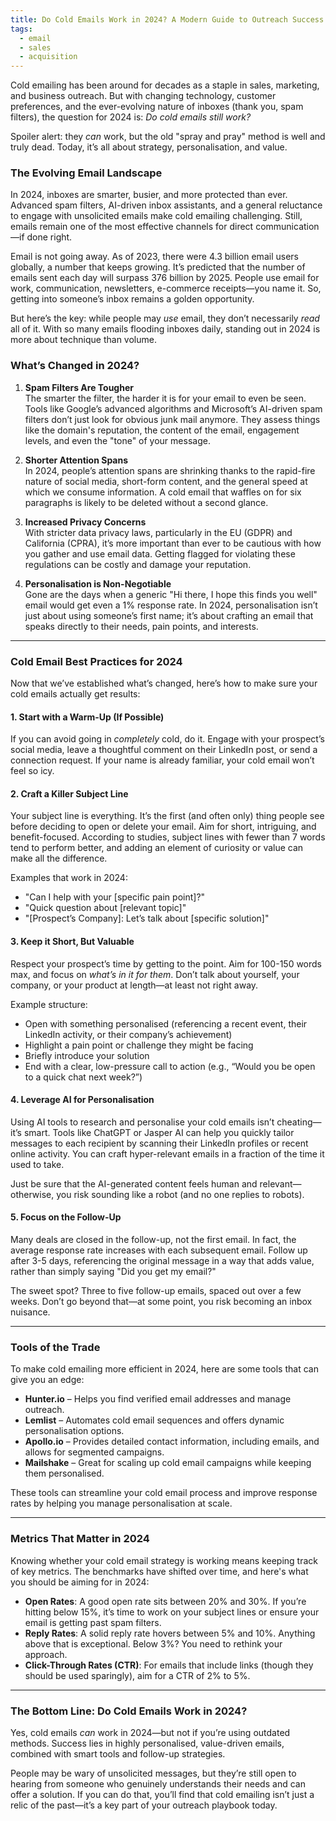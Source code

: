 ```yaml
---
title: Do Cold Emails Work in 2024? A Modern Guide to Outreach Success
tags:
  - email
  - sales
  - acquisition
---
```

Cold emailing has been around for decades as a staple in sales, marketing, and business outreach. But with changing technology, customer preferences, and the ever-evolving nature of inboxes (thank you, spam filters), the question for 2024 is: *Do cold emails still work?*

Spoiler alert: they *can* work, but the old "spray and pray" method is well and truly dead. Today, it’s all about strategy, personalisation, and value.

### The Evolving Email Landscape

In 2024, inboxes are smarter, busier, and more protected than ever. Advanced spam filters, AI-driven inbox assistants, and a general reluctance to engage with unsolicited emails make cold emailing challenging. Still, emails remain one of the most effective channels for direct communication—if done right.

Email is not going away. As of 2023, there were 4.3 billion email users globally, a number that keeps growing. It’s predicted that the number of emails sent each day will surpass 376 billion by 2025. People use email for work, communication, newsletters, e-commerce receipts—you name it. So, getting into someone’s inbox remains a golden opportunity.

But here’s the key: while people may *use* email, they don’t necessarily *read* all of it. With so many emails flooding inboxes daily, standing out in 2024 is more about technique than volume.

### What’s Changed in 2024?

1. **Spam Filters Are Tougher**  
   The smarter the filter, the harder it is for your email to even be seen. Tools like Google’s advanced algorithms and Microsoft’s AI-driven spam filters don’t just look for obvious junk mail anymore. They assess things like the domain's reputation, the content of the email, engagement levels, and even the "tone" of your message.  

2. **Shorter Attention Spans**  
   In 2024, people’s attention spans are shrinking thanks to the rapid-fire nature of social media, short-form content, and the general speed at which we consume information. A cold email that waffles on for six paragraphs is likely to be deleted without a second glance. 

3. **Increased Privacy Concerns**  
   With stricter data privacy laws, particularly in the EU (GDPR) and California (CPRA), it’s more important than ever to be cautious with how you gather and use email data. Getting flagged for violating these regulations can be costly and damage your reputation. 

4. **Personalisation is Non-Negotiable**  
   Gone are the days when a generic "Hi there, I hope this finds you well" email would get even a 1% response rate. In 2024, personalisation isn’t just about using someone’s first name; it’s about crafting an email that speaks directly to their needs, pain points, and interests.

---

### Cold Email Best Practices for 2024

Now that we’ve established what’s changed, here’s how to make sure your cold emails actually get results:

#### 1. **Start with a Warm-Up (If Possible)**

If you can avoid going in *completely* cold, do it. Engage with your prospect’s social media, leave a thoughtful comment on their LinkedIn post, or send a connection request. If your name is already familiar, your cold email won’t feel so icy.

#### 2. **Craft a Killer Subject Line**

Your subject line is everything. It’s the first (and often only) thing people see before deciding to open or delete your email. Aim for short, intriguing, and benefit-focused. According to studies, subject lines with fewer than 7 words tend to perform better, and adding an element of curiosity or value can make all the difference.

Examples that work in 2024:
- "Can I help with your [specific pain point]?"
- "Quick question about [relevant topic]"
- "[Prospect’s Company]: Let’s talk about [specific solution]"

#### 3. **Keep it Short, But Valuable**

Respect your prospect’s time by getting to the point. Aim for 100-150 words max, and focus on *what’s in it for them*. Don’t talk about yourself, your company, or your product at length—at least not right away. 

Example structure:
- Open with something personalised (referencing a recent event, their LinkedIn activity, or their company’s achievement)
- Highlight a pain point or challenge they might be facing
- Briefly introduce your solution
- End with a clear, low-pressure call to action (e.g., “Would you be open to a quick chat next week?”)

#### 4. **Leverage AI for Personalisation**

Using AI tools to research and personalise your cold emails isn’t cheating—it’s smart. Tools like ChatGPT or Jasper AI can help you quickly tailor messages to each recipient by scanning their LinkedIn profiles or recent online activity. You can craft hyper-relevant emails in a fraction of the time it used to take.

Just be sure that the AI-generated content feels human and relevant—otherwise, you risk sounding like a robot (and no one replies to robots).

#### 5. **Focus on the Follow-Up**

Many deals are closed in the follow-up, not the first email. In fact, the average response rate increases with each subsequent email. Follow up after 3-5 days, referencing the original message in a way that adds value, rather than simply saying "Did you get my email?"

The sweet spot? Three to five follow-up emails, spaced out over a few weeks. Don’t go beyond that—at some point, you risk becoming an inbox nuisance.

---

### Tools of the Trade

To make cold emailing more efficient in 2024, here are some tools that can give you an edge:

- **Hunter.io** – Helps you find verified email addresses and manage outreach.
- **Lemlist** – Automates cold email sequences and offers dynamic personalisation options.
- **Apollo.io** – Provides detailed contact information, including emails, and allows for segmented campaigns.
- **Mailshake** – Great for scaling up cold email campaigns while keeping them personalised.

These tools can streamline your cold email process and improve response rates by helping you manage personalisation at scale.

---

### Metrics That Matter in 2024

Knowing whether your cold email strategy is working means keeping track of key metrics. The benchmarks have shifted over time, and here's what you should be aiming for in 2024:

- **Open Rates**: A good open rate sits between 20% and 30%. If you’re hitting below 15%, it’s time to work on your subject lines or ensure your email is getting past spam filters.
- **Reply Rates**: A solid reply rate hovers between 5% and 10%. Anything above that is exceptional. Below 3%? You need to rethink your approach.
- **Click-Through Rates (CTR)**: For emails that include links (though they should be used sparingly), aim for a CTR of 2% to 5%.

---

### The Bottom Line: Do Cold Emails Work in 2024?

Yes, cold emails *can* work in 2024—but not if you’re using outdated methods. Success lies in highly personalised, value-driven emails, combined with smart tools and follow-up strategies.

People may be wary of unsolicited messages, but they’re still open to hearing from someone who genuinely understands their needs and can offer a solution. If you can do that, you’ll find that cold emailing isn’t just a relic of the past—it’s a key part of your outreach playbook today.